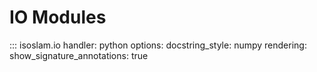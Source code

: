 # IO Modules

::: isoslam.io
    handler: python
    options:
      docstring_style:
        numpy
      rendering:
        show_signature_annotations: true
